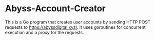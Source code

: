 # Abyss-Account-Creator
This is a Go program that creates user accounts by sending HTTP POST requests to https://abyssdigital.xyz/. It uses goroutines for concurrent execution and a proxy for the requests.
